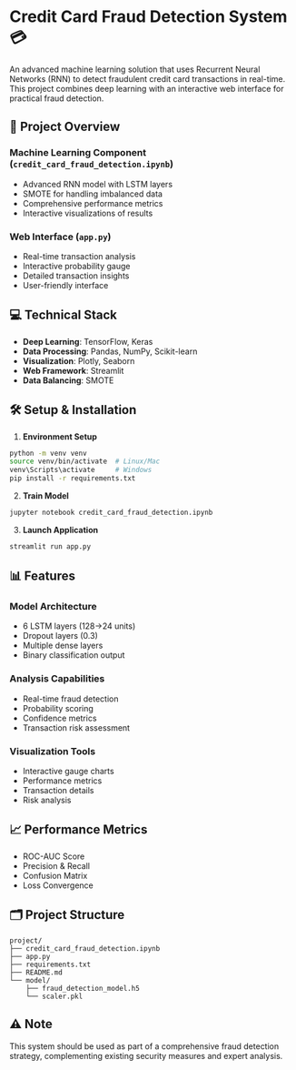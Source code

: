 # Credit Card Fraud Detection System 💳

An advanced machine learning solution that uses Recurrent Neural Networks (RNN) to detect fraudulent credit card transactions in real-time. This project combines deep learning with an interactive web interface for practical fraud detection.

## 🚀 Project Overview

### Machine Learning Component (`credit_card_fraud_detection.ipynb`)
- Advanced RNN model with LSTM layers
- SMOTE for handling imbalanced data
- Comprehensive performance metrics
- Interactive visualizations of results

### Web Interface (`app.py`)
- Real-time transaction analysis
- Interactive probability gauge
- Detailed transaction insights
- User-friendly interface

## 💻 Technical Stack

- **Deep Learning**: TensorFlow, Keras
- **Data Processing**: Pandas, NumPy, Scikit-learn
- **Visualization**: Plotly, Seaborn
- **Web Framework**: Streamlit
- **Data Balancing**: SMOTE

## 🛠️ Setup & Installation

1. **Environment Setup**
```bash
python -m venv venv
source venv/bin/activate  # Linux/Mac
venv\Scripts\activate     # Windows
pip install -r requirements.txt
```

2. **Train Model**
```bash
jupyter notebook credit_card_fraud_detection.ipynb
```

3. **Launch Application**
```bash
streamlit run app.py
```

## 📊 Features

### Model Architecture
- 6 LSTM layers (128→24 units)
- Dropout layers (0.3)
- Multiple dense layers
- Binary classification output

### Analysis Capabilities
- Real-time fraud detection
- Probability scoring
- Confidence metrics
- Transaction risk assessment

### Visualization Tools
- Interactive gauge charts
- Performance metrics
- Transaction details
- Risk analysis

## 📈 Performance Metrics

- ROC-AUC Score
- Precision & Recall
- Confusion Matrix
- Loss Convergence

## 🗂️ Project Structure
```
project/
├── credit_card_fraud_detection.ipynb
├── app.py
├── requirements.txt
├── README.md
└── model/
    ├── fraud_detection_model.h5
    └── scaler.pkl
```

## ⚠️ Note

This system should be used as part of a comprehensive fraud detection strategy, complementing existing security measures and expert analysis.


